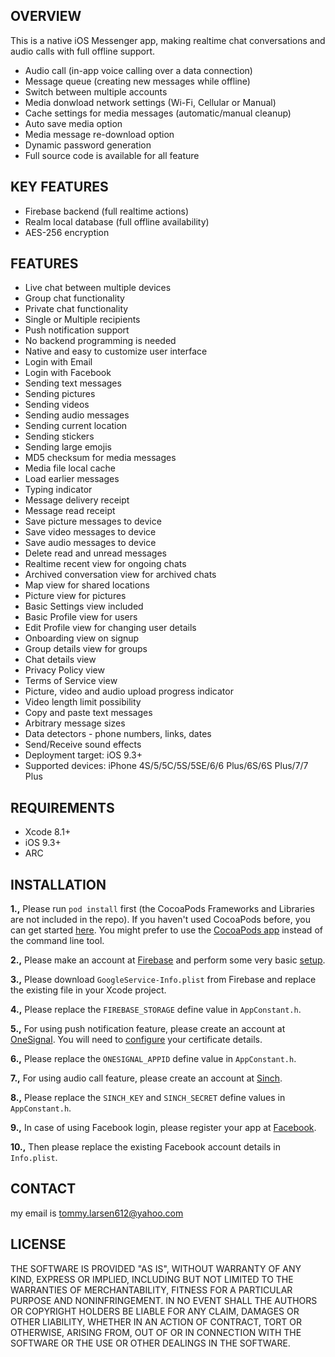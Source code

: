 
## OVERVIEW

This is a native iOS Messenger app, making realtime chat conversations and audio calls with full offline support.


- Audio call (in-app voice calling over a data connection)
- Message queue (creating new messages while offline)
- Switch between multiple accounts
- Media donwload network settings (Wi-Fi, Cellular or Manual)
- Cache settings for media messages (automatic/manual cleanup)
- Auto save media option
- Media message re-download option
- Dynamic password generation
- Full source code is available for all feature

## KEY FEATURES

- Firebase backend (full realtime actions)
- Realm local database (full offline availability)
- AES-256 encryption

## FEATURES

- Live chat between multiple devices
- Group chat functionality
- Private chat functionality
- Single or Multiple recipients
- Push notification support
- No backend programming is needed
- Native and easy to customize user interface
- Login with Email
- Login with Facebook
- Sending text messages
- Sending pictures
- Sending videos
- Sending audio messages
- Sending current location
- Sending stickers
- Sending large emojis
- MD5 checksum for media messages
- Media file local cache
- Load earlier messages
- Typing indicator
- Message delivery receipt
- Message read receipt
- Save picture messages to device
- Save video messages to device
- Save audio messages to device
- Delete read and unread messages
- Realtime recent view for ongoing chats
- Archived conversation view for archived chats
- Map view for shared locations
- Picture view for pictures
- Basic Settings view included
- Basic Profile view for users
- Edit Profile view for changing user details
- Onboarding view on signup
- Group details view for groups
- Chat details view
- Privacy Policy view
- Terms of Service view
- Picture, video and audio upload progress indicator
- Video length limit possibility
- Copy and paste text messages
- Arbitrary message sizes
- Data detectors - phone numbers, links, dates
- Send/Receive sound effects
- Deployment target: iOS 9.3+
- Supported devices: iPhone 4S/5/5C/5S/5SE/6/6 Plus/6S/6S Plus/7/7 Plus


## REQUIREMENTS

- Xcode 8.1+
- iOS 9.3+
- ARC

## INSTALLATION

**1.,** Please run `pod install` first (the CocoaPods Frameworks and Libraries are not included in the repo). If you haven't used CocoaPods before, you can get started [here](https://guides.cocoapods.org/using/getting-started.html). You might prefer to use the [CocoaPods app](https://cocoapods.org/app) instead of the command line tool.

**2.,** Please make an account at [Firebase](https://firebase.google.com) and perform some very basic [setup](https://firebase.google.com/docs/ios/setup).

**3.,** Please download `GoogleService-Info.plist` from Firebase and replace the existing file in your Xcode project.

**4.,** Please replace the `FIREBASE_STORAGE` define value in `AppConstant.h`.

**5.,** For using push notification feature, please create an account at [OneSignal](https://onesignal.com). You will need to [configure](https://documentation.onesignal.com/docs/generating-an-ios-push-certificate) your certificate details.

**6.,** Please replace the `ONESIGNAL_APPID` define value in `AppConstant.h`.

**7.,** For using audio call feature, please create an account at [Sinch](https://www.sinch.com).

**8.,** Please replace the `SINCH_KEY` and `SINCH_SECRET` define values in `AppConstant.h`.

**9.,** In case of using Facebook login, please register your app at [Facebook](https://developers.facebook.com/apps).

**10.,** Then please replace the existing Facebook account details in `Info.plist`.

## CONTACT

my email is tommy.larsen612@yahoo.com

## LICENSE

THE SOFTWARE IS PROVIDED "AS IS", WITHOUT WARRANTY OF ANY KIND, EXPRESS OR
IMPLIED, INCLUDING BUT NOT LIMITED TO THE WARRANTIES OF MERCHANTABILITY,
FITNESS FOR A PARTICULAR PURPOSE AND NONINFRINGEMENT. IN NO EVENT SHALL THE
AUTHORS OR COPYRIGHT HOLDERS BE LIABLE FOR ANY CLAIM, DAMAGES OR OTHER
LIABILITY, WHETHER IN AN ACTION OF CONTRACT, TORT OR OTHERWISE, ARISING FROM,
OUT OF OR IN CONNECTION WITH THE SOFTWARE OR THE USE OR OTHER DEALINGS IN
THE SOFTWARE.
